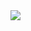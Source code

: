 <img src="https://capsule-render.vercel.app/api?type=waving&color=auto&height=200&section=header&text=Hi!&fontSize=90" />

